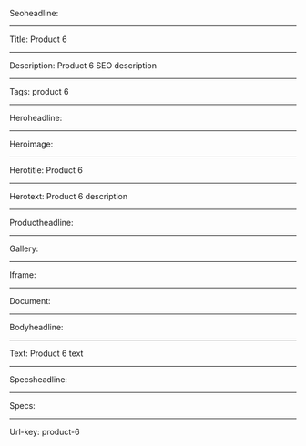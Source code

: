 Seoheadline: 

----

Title: Product 6

----

Description: Product 6 SEO description

----

Tags: product 6

----

Heroheadline: 

----

Heroimage: 

----

Herotitle: Product 6

----

Herotext: Product 6 description

----

Productheadline: 

----

Gallery: 

----

Iframe: 

----

Document: 

----

Bodyheadline: 

----

Text: Product 6 text

----

Specsheadline: 

----

Specs: 

----

Url-key: product-6